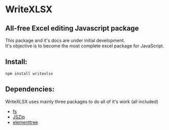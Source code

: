 # WriteXLSX
## All-free Excel editing Javascript package

This package and it's docs are under initial development.\
It's objective is to become the most complete excel package for JavaScript.

## **Install:**
`npm install writexlsx`

## **Dependencies:**

WriteXLSX uses mainly three packages to do all of it's work (all included)
- [fs](https://www.npmjs.com/package/fs)
- [JSZip](https://www.npmjs.com/package/jszip)
- [elementtree](https://www.npmjs.com/package/elementtree)

